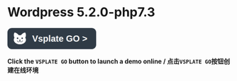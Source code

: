 # Wordpress 5.2.0-php7.3

<a href="https://www.vsplate.com/?docker-compose=https://github.com/vsplate/dcenvs/wordpress/5.2.0-php7.3"><img alt="VSPLATE GO" src="https://raw.githubusercontent.com/vsplate/images/master/vsgo_btn.png" width="200px"></a>

**Click the `VSPLATE GO` button to launch a demo online / 点击`VSPLATE GO`按钮创建在线环境**